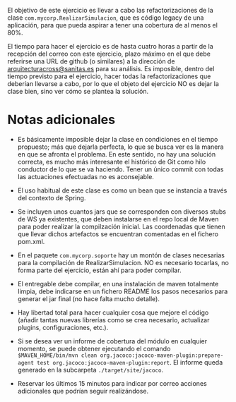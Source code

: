 El objetivo de este ejercicio es llevar a cabo las refactorizaciones de la clase `com.mycorp.RealizarSimulacion`, que es código legacy de una aplicación, para que pueda aspirar a tener una cobertura de al menos el 80%. 

El tiempo para hacer el ejercicio es de hasta cuatro horas a partir de la recepción del correo con este ejercicio, plazo máximo en el que debe referirse una URL de github (o similares) a la dirección de arquitecturacross@sanitas.es para su análisis. Es imposible, dentro del tiempo previsto para el ejercicio, hacer todas la refactorizaciones que deberían llevarse a cabo, por lo que el objeto del ejercicio NO es dejar la clase bien, sino ver cómo se plantea la solución.


Notas adicionales
=================

* Es básicamente imposible dejar la clase en condiciones en el tiempo propuesto; más que dejarla perfecta, lo que se busca ver es la manera en que se afronta el problema. En este sentido, no hay una solución correcta, es mucho más interesante el histórico de Git como hilo conductor de lo que se va haciendo. Tener un único commit con todas las actuaciones efectuadas no es aconsejable.

* El uso habitual de este clase es como un bean que se instancia a través del contexto de Spring.

* Se incluyen unos cuantos jars que se corresponden con diversos stubs de WS ya existentes, que deben instalarse en el repo local de Maven para poder realizar la compilzación inicial. Las coordenadas que tienen que llevar dichos artefactos se encuentran comentadas en el fichero pom.xml.

* En el paquete `com.mycorp.soporte` hay un montón de clases necesarias para la compilación de RealizarSimulacion. NO es necesario tocarlas, no forma parte del ejercicio, están ahí para poder compilar.

* El entregable debe compilar, en una instalación de maven totalmente limpia, debe indicarse en un fichero README los pasos necesarios para generar el jar final (no hace falta mucho detalle).

* Hay libertad total para hacer cualquier cosa que mejore el código (añadir tantas nuevas librerías como se crea necesario, actualizar plugins, configuraciones, etc.).

* Si se desea ver un informe de cobertura del módulo en cualquier momento, se puede obtener ejecutando el comando `$MAVEN_HOME/bin/mvn clean org.jacoco:jacoco-maven-plugin:prepare-agent test org.jacoco:jacoco-maven-plugin:report`. El informe queda generado en la subcarpeta `./target/site/jacoco`.

* Reservar los últimos 15 minutos para indicar por correo acciones adicionales que podrían seguir realizándose.